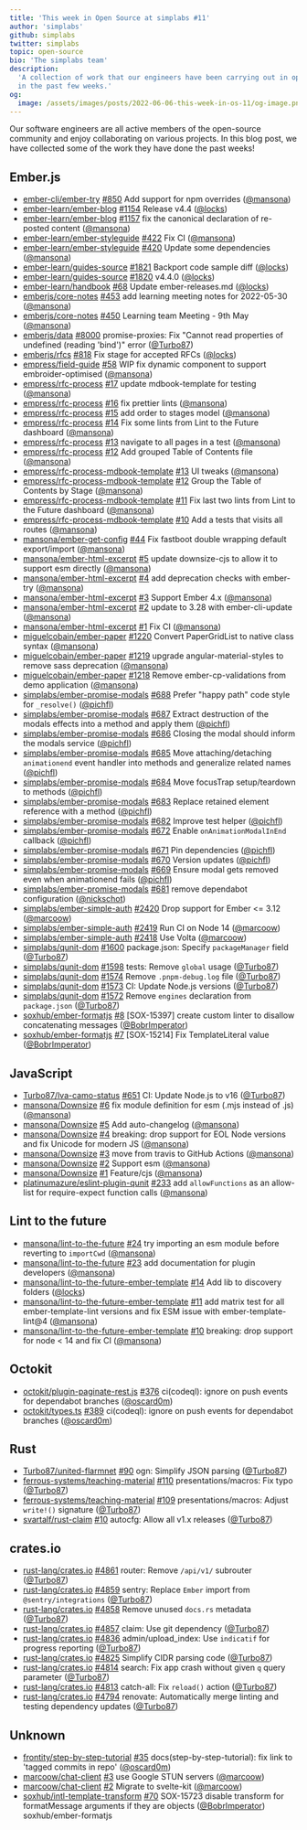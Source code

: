 ```yaml
---
title: 'This week in Open Source at simplabs #11'
author: 'simplabs'
github: simplabs
twitter: simplabs
topic: open-source
bio: 'The simplabs team'
description:
  'A collection of work that our engineers have been carrying out in open-source
  in the past few weeks.'
og:
  image: /assets/images/posts/2022-06-06-this-week-in-os-11/og-image.png
---
```


Our software engineers are all active members of the open-source community and
enjoy collaborating on various projects. In this blog post, we have collected
some of the work they have done the past weeks!

<!--break-->

## Ember.js

- [ember-cli/ember-try] [#850](https://github.com/ember-cli/ember-try/pull/850) Add support for npm overrides ([@mansona])
- [ember-learn/ember-blog] [#1154](https://github.com/ember-learn/ember-blog/pull/1154) Release v4.4 ([@locks])
- [ember-learn/ember-blog] [#1157](https://github.com/ember-learn/ember-blog/pull/1157) fix the canonical declaration of re-posted content ([@mansona])
- [ember-learn/ember-styleguide] [#422](https://github.com/ember-learn/ember-styleguide/pull/422) Fix CI ([@mansona])
- [ember-learn/ember-styleguide] [#420](https://github.com/ember-learn/ember-styleguide/pull/420) Update some dependencies ([@mansona])
- [ember-learn/guides-source] [#1821](https://github.com/ember-learn/guides-source/pull/1821) Backport code sample diff ([@locks])
- [ember-learn/guides-source] [#1820](https://github.com/ember-learn/guides-source/pull/1820) v4.4.0 ([@locks])
- [ember-learn/handbook] [#68](https://github.com/ember-learn/handbook/pull/68) Update ember-releases.md ([@locks])
- [emberjs/core-notes] [#453](https://github.com/emberjs/core-notes/pull/453) add learning meeting notes for 2022-05-30 ([@mansona])
- [emberjs/core-notes] [#450](https://github.com/emberjs/core-notes/pull/450) Learning team Meeting - 9th May  ([@mansona])
- [emberjs/data] [#8000](https://github.com/emberjs/data/pull/8000) promise-proxies: Fix "Cannot read properties of undefined (reading 'bind')" error ([@Turbo87])
- [emberjs/rfcs] [#818](https://github.com/emberjs/rfcs/pull/818) Fix stage for accepted RFCs ([@locks])
- [empress/field-guide] [#58](https://github.com/empress/field-guide/pull/58) WIP fix dynamic component to support embroider-optimised ([@mansona])
- [empress/rfc-process] [#17](https://github.com/empress/rfc-process/pull/17) update mdbook-template for testing ([@mansona])
- [empress/rfc-process] [#16](https://github.com/empress/rfc-process/pull/16) fix prettier lints ([@mansona])
- [empress/rfc-process] [#15](https://github.com/empress/rfc-process/pull/15) add order to stages model ([@mansona])
- [empress/rfc-process] [#14](https://github.com/empress/rfc-process/pull/14) Fix some lints from Lint to the Future dashboard ([@mansona])
- [empress/rfc-process] [#13](https://github.com/empress/rfc-process/pull/13) navigate to all pages in a test ([@mansona])
- [empress/rfc-process] [#12](https://github.com/empress/rfc-process/pull/12) Add grouped Table of Contents file ([@mansona])
- [empress/rfc-process-mdbook-template] [#13](https://github.com/empress/rfc-process-mdbook-template/pull/13) UI tweaks ([@mansona])
- [empress/rfc-process-mdbook-template] [#12](https://github.com/empress/rfc-process-mdbook-template/pull/12) Group the Table of Contents by Stage ([@mansona])
- [empress/rfc-process-mdbook-template] [#11](https://github.com/empress/rfc-process-mdbook-template/pull/11) Fix last two lints from Lint to the Future dashboard ([@mansona])
- [empress/rfc-process-mdbook-template] [#10](https://github.com/empress/rfc-process-mdbook-template/pull/10) Add a tests that visits all routes ([@mansona])
- [mansona/ember-get-config] [#44](https://github.com/mansona/ember-get-config/pull/44) Fix fastboot double wrapping default export/import ([@mansona])
- [mansona/ember-html-excerpt] [#5](https://github.com/mansona/ember-html-excerpt/pull/5) update downsize-cjs to allow it to support esm directly ([@mansona])
- [mansona/ember-html-excerpt] [#4](https://github.com/mansona/ember-html-excerpt/pull/4) add deprecation checks with ember-try ([@mansona])
- [mansona/ember-html-excerpt] [#3](https://github.com/mansona/ember-html-excerpt/pull/3) Support Ember 4.x ([@mansona])
- [mansona/ember-html-excerpt] [#2](https://github.com/mansona/ember-html-excerpt/pull/2) update to 3.28 with ember-cli-update ([@mansona])
- [mansona/ember-html-excerpt] [#1](https://github.com/mansona/ember-html-excerpt/pull/1) Fix CI ([@mansona])
- [miguelcobain/ember-paper] [#1220](https://github.com/miguelcobain/ember-paper/pull/1220) Convert PaperGridList to native class syntax ([@mansona])
- [miguelcobain/ember-paper] [#1219](https://github.com/miguelcobain/ember-paper/pull/1219) upgrade angular-material-styles to remove sass deprecation ([@mansona])
- [miguelcobain/ember-paper] [#1218](https://github.com/miguelcobain/ember-paper/pull/1218) Remove ember-cp-validations from demo application ([@mansona])
- [simplabs/ember-promise-modals] [#688](https://github.com/simplabs/ember-promise-modals/pull/688) Prefer "happy path" code style for `_resolve()` ([@pichfl])
- [simplabs/ember-promise-modals] [#687](https://github.com/simplabs/ember-promise-modals/pull/687) Extract destruction of the modals effects into a method and apply them ([@pichfl])
- [simplabs/ember-promise-modals] [#686](https://github.com/simplabs/ember-promise-modals/pull/686) Closing the modal should inform the modals service ([@pichfl])
- [simplabs/ember-promise-modals] [#685](https://github.com/simplabs/ember-promise-modals/pull/685) Move attaching/detaching `animationend` event handler into methods and generalize related names ([@pichfl])
- [simplabs/ember-promise-modals] [#684](https://github.com/simplabs/ember-promise-modals/pull/684) Move focusTrap setup/teardown to methods ([@pichfl])
- [simplabs/ember-promise-modals] [#683](https://github.com/simplabs/ember-promise-modals/pull/683) Replace retained element reference with a method ([@pichfl])
- [simplabs/ember-promise-modals] [#682](https://github.com/simplabs/ember-promise-modals/pull/682) Improve test helper ([@pichfl])
- [simplabs/ember-promise-modals] [#672](https://github.com/simplabs/ember-promise-modals/pull/672) Enable `onAnimationModalInEnd` callback ([@pichfl])
- [simplabs/ember-promise-modals] [#671](https://github.com/simplabs/ember-promise-modals/pull/671) Pin dependencies ([@pichfl])
- [simplabs/ember-promise-modals] [#670](https://github.com/simplabs/ember-promise-modals/pull/670) Version updates ([@pichfl])
- [simplabs/ember-promise-modals] [#669](https://github.com/simplabs/ember-promise-modals/pull/669) Ensure modal gets removed even when animationend fails ([@pichfl])
- [simplabs/ember-promise-modals] [#681](https://github.com/simplabs/ember-promise-modals/pull/681) remove dependabot configuration ([@nickschot])
- [simplabs/ember-simple-auth] [#2420](https://github.com/simplabs/ember-simple-auth/pull/2420) Drop support for Ember <= 3.12 ([@marcoow])
- [simplabs/ember-simple-auth] [#2419](https://github.com/simplabs/ember-simple-auth/pull/2419) Run CI on Node 14 ([@marcoow])
- [simplabs/ember-simple-auth] [#2418](https://github.com/simplabs/ember-simple-auth/pull/2418) Use Volta ([@marcoow])
- [simplabs/qunit-dom] [#1600](https://github.com/simplabs/qunit-dom/pull/1600) package.json: Specify `packageManager` field ([@Turbo87])
- [simplabs/qunit-dom] [#1598](https://github.com/simplabs/qunit-dom/pull/1598) tests: Remove `global` usage ([@Turbo87])
- [simplabs/qunit-dom] [#1574](https://github.com/simplabs/qunit-dom/pull/1574) Remove `.pnpm-debug.log` file ([@Turbo87])
- [simplabs/qunit-dom] [#1573](https://github.com/simplabs/qunit-dom/pull/1573) CI: Update Node.js versions ([@Turbo87])
- [simplabs/qunit-dom] [#1572](https://github.com/simplabs/qunit-dom/pull/1572) Remove `engines` declaration from `package.json` ([@Turbo87])
- [soxhub/ember-formatjs] [#8](https://github.com/soxhub/ember-formatjs/pull/8) [SOX-15397] create custom linter to disallow concatenating messages ([@BobrImperator])
- [soxhub/ember-formatjs] [#7](https://github.com/soxhub/ember-formatjs/pull/7) [SOX-15214] Fix TemplateLiteral value ([@BobrImperator])

## JavaScript

- [Turbo87/lva-camo-status] [#651](https://github.com/Turbo87/lva-camo-status/pull/651) CI: Update Node.js to v16 ([@Turbo87])
- [mansona/Downsize] [#6](https://github.com/mansona/Downsize/pull/6) fix module definition for esm (.mjs instead of .js) ([@mansona])
- [mansona/Downsize] [#5](https://github.com/mansona/Downsize/pull/5) Add auto-changelog ([@mansona])
- [mansona/Downsize] [#4](https://github.com/mansona/Downsize/pull/4) breaking: drop support for EOL Node versions and fix Unicode for modern JS ([@mansona])
- [mansona/Downsize] [#3](https://github.com/mansona/Downsize/pull/3) move from travis to GitHub Actions ([@mansona])
- [mansona/Downsize] [#2](https://github.com/mansona/Downsize/pull/2) Support esm ([@mansona])
- [mansona/Downsize] [#1](https://github.com/mansona/Downsize/pull/1) Feature/cjs ([@mansona])
- [platinumazure/eslint-plugin-qunit] [#233](https://github.com/platinumazure/eslint-plugin-qunit/pull/233) add `allowFunctions` as an allow-list for require-expect function calls ([@mansona])

## Lint to the future

- [mansona/lint-to-the-future] [#24](https://github.com/mansona/lint-to-the-future/pull/24) try importing an esm module before reverting to `importCwd` ([@mansona])
- [mansona/lint-to-the-future] [#23](https://github.com/mansona/lint-to-the-future/pull/23) add documentation for plugin developers ([@mansona])
- [mansona/lint-to-the-future-ember-template] [#14](https://github.com/mansona/lint-to-the-future-ember-template/pull/14) Add lib to discovery folders ([@locks])
- [mansona/lint-to-the-future-ember-template] [#11](https://github.com/mansona/lint-to-the-future-ember-template/pull/11) add matrix test for all ember-template-lint versions and fix ESM issue with ember-template-lint@4 ([@mansona])
- [mansona/lint-to-the-future-ember-template] [#10](https://github.com/mansona/lint-to-the-future-ember-template/pull/10) breaking: drop support for node < 14 and fix CI ([@mansona])

## Octokit

- [octokit/plugin-paginate-rest.js] [#376](https://github.com/octokit/plugin-paginate-rest.js/pull/376) ci(codeql): ignore on push events for dependabot branches ([@oscard0m])
- [octokit/types.ts] [#389](https://github.com/octokit/types.ts/pull/389) ci(codeql): ignore on push events for dependabot branches ([@oscard0m])

## Rust

- [Turbo87/united-flarmnet] [#90](https://github.com/Turbo87/united-flarmnet/pull/90) ogn: Simplify JSON parsing ([@Turbo87])
- [ferrous-systems/teaching-material] [#110](https://github.com/ferrous-systems/teaching-material/pull/110) presentations/macros: Fix typo ([@Turbo87])
- [ferrous-systems/teaching-material] [#109](https://github.com/ferrous-systems/teaching-material/pull/109) presentations/macros: Adjust `write!()` signature ([@Turbo87])
- [svartalf/rust-claim] [#10](https://github.com/svartalf/rust-claim/pull/10) autocfg: Allow all v1.x releases ([@Turbo87])

## crates.io

- [rust-lang/crates.io] [#4861](https://github.com/rust-lang/crates.io/pull/4861) router: Remove `/api/v1/` subrouter ([@Turbo87])
- [rust-lang/crates.io] [#4859](https://github.com/rust-lang/crates.io/pull/4859) sentry: Replace `Ember` import from `@sentry/integrations` ([@Turbo87])
- [rust-lang/crates.io] [#4858](https://github.com/rust-lang/crates.io/pull/4858) Remove unused `docs.rs` metadata ([@Turbo87])
- [rust-lang/crates.io] [#4857](https://github.com/rust-lang/crates.io/pull/4857) claim: Use git dependency ([@Turbo87])
- [rust-lang/crates.io] [#4836](https://github.com/rust-lang/crates.io/pull/4836) admin/upload_index: Use `indicatif` for progress reporting ([@Turbo87])
- [rust-lang/crates.io] [#4825](https://github.com/rust-lang/crates.io/pull/4825) Simplify CIDR parsing code ([@Turbo87])
- [rust-lang/crates.io] [#4814](https://github.com/rust-lang/crates.io/pull/4814) search: Fix app crash without given `q` query parameter ([@Turbo87])
- [rust-lang/crates.io] [#4813](https://github.com/rust-lang/crates.io/pull/4813) catch-all: Fix `reload()` action ([@Turbo87])
- [rust-lang/crates.io] [#4794](https://github.com/rust-lang/crates.io/pull/4794) renovate: Automatically merge linting and testing dependency updates ([@Turbo87])

## Unknown

- [frontity/step-by-step-tutorial] [#35](https://github.com/frontity/step-by-step-tutorial/pull/35) docs(step-by-step-tutorial): fix link to 'tagged commits in repo' ([@oscard0m])
- [marcoow/chat-client] [#3](https://github.com/marcoow/chat-client/pull/3) use Google STUN servers ([@marcoow])
- [marcoow/chat-client] [#2](https://github.com/marcoow/chat-client/pull/2) Migrate to svelte-kit ([@marcoow])
- [soxhub/intl-template-transform] [#70](https://github.com/soxhub/intl-template-transform/pull/70) SOX-15723 disable transform for formatMessage arguments if they are objects ([@BobrImperator]) soxhub/ember-formatjs

[@BobrImperator]: https://github.com/BobrImperator
[@Turbo87]: https://github.com/Turbo87
[@locks]: https://github.com/locks
[@mansona]: https://github.com/mansona
[@marcoow]: https://github.com/marcoow
[@nickschot]: https://github.com/nickschot
[@oscard0m]: https://github.com/oscard0m
[@pichfl]: https://github.com/pichfl
[Turbo87/lva-camo-status]: https://github.com/Turbo87/lva-camo-status
[Turbo87/united-flarmnet]: https://github.com/Turbo87/united-flarmnet
[ember-cli/ember-try]: https://github.com/ember-cli/ember-try
[ember-learn/ember-blog]: https://github.com/ember-learn/ember-blog
[ember-learn/ember-styleguide]: https://github.com/ember-learn/ember-styleguide
[ember-learn/guides-source]: https://github.com/ember-learn/guides-source
[ember-learn/handbook]: https://github.com/ember-learn/handbook
[emberjs/core-notes]: https://github.com/emberjs/core-notes
[emberjs/data]: https://github.com/emberjs/data
[emberjs/rfcs]: https://github.com/emberjs/rfcs
[empress/field-guide]: https://github.com/empress/field-guide
[empress/rfc-process-mdbook-template]: https://github.com/empress/rfc-process-mdbook-template
[empress/rfc-process]: https://github.com/empress/rfc-process
[ferrous-systems/teaching-material]: https://github.com/ferrous-systems/teaching-material
[frontity/step-by-step-tutorial]: https://github.com/frontity/step-by-step-tutorial
[mansona/Downsize]: https://github.com/mansona/Downsize
[mansona/ember-get-config]: https://github.com/mansona/ember-get-config
[mansona/ember-html-excerpt]: https://github.com/mansona/ember-html-excerpt
[mansona/lint-to-the-future-ember-template]: https://github.com/mansona/lint-to-the-future-ember-template
[mansona/lint-to-the-future]: https://github.com/mansona/lint-to-the-future
[marcoow/chat-client]: https://github.com/marcoow/chat-client
[miguelcobain/ember-paper]: https://github.com/miguelcobain/ember-paper
[octokit/plugin-paginate-rest.js]: https://github.com/octokit/plugin-paginate-rest.js
[octokit/types.ts]: https://github.com/octokit/types.ts
[platinumazure/eslint-plugin-qunit]: https://github.com/platinumazure/eslint-plugin-qunit
[rust-lang/crates.io]: https://github.com/rust-lang/crates.io
[simplabs/ember-promise-modals]: https://github.com/simplabs/ember-promise-modals
[simplabs/ember-simple-auth]: https://github.com/simplabs/ember-simple-auth
[simplabs/qunit-dom]: https://github.com/simplabs/qunit-dom
[soxhub/ember-formatjs]: https://github.com/soxhub/ember-formatjs
[soxhub/intl-template-transform]: https://github.com/soxhub/intl-template-transform
[svartalf/rust-claim]: https://github.com/svartalf/rust-claim